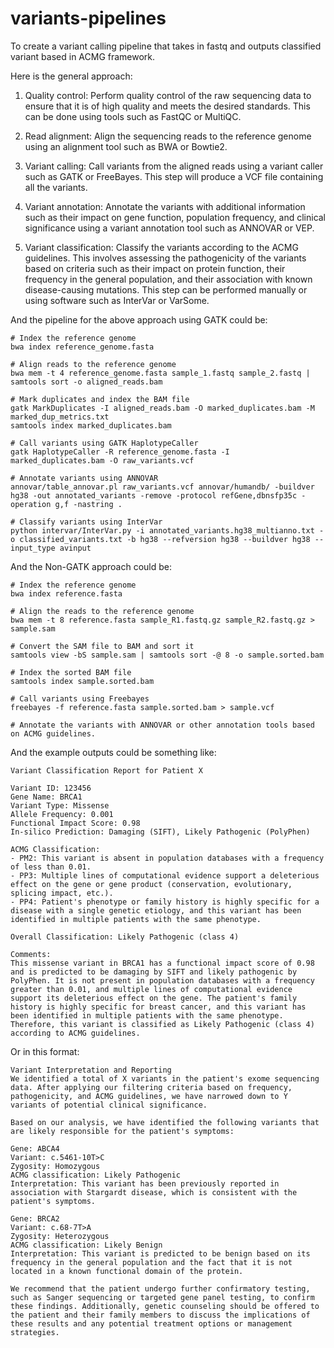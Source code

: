 # variants-pipelines

To create a variant calling pipeline that takes in fastq and outputs classified variant based in ACMG framework.

Here is the general approach:

1. Quality control: Perform quality control of the raw sequencing data to ensure that it is of high quality and meets the desired standards. This can be done using tools such as FastQC or MultiQC.

2. Read alignment: Align the sequencing reads to the reference genome using an alignment tool such as BWA or Bowtie2.

3. Variant calling: Call variants from the aligned reads using a variant caller such as GATK or FreeBayes. This step will produce a VCF file containing all the variants.

4. Variant annotation: Annotate the variants with additional information such as their impact on gene function, population frequency, and clinical significance using a variant annotation tool such as ANNOVAR or VEP.

5. Variant classification: Classify the variants according to the ACMG guidelines. This involves assessing the pathogenicity of the variants based on criteria such as their impact on protein function, their frequency in the general population, and their association with known disease-causing mutations. This step can be performed manually or using software such as InterVar or VarSome.

And the pipeline for the above approach using GATK could be:
```
# Index the reference genome
bwa index reference_genome.fasta

# Align reads to the reference genome
bwa mem -t 4 reference_genome.fasta sample_1.fastq sample_2.fastq | samtools sort -o aligned_reads.bam

# Mark duplicates and index the BAM file
gatk MarkDuplicates -I aligned_reads.bam -O marked_duplicates.bam -M marked_dup_metrics.txt
samtools index marked_duplicates.bam

# Call variants using GATK HaplotypeCaller
gatk HaplotypeCaller -R reference_genome.fasta -I marked_duplicates.bam -O raw_variants.vcf

# Annotate variants using ANNOVAR
annovar/table_annovar.pl raw_variants.vcf annovar/humandb/ -buildver hg38 -out annotated_variants -remove -protocol refGene,dbnsfp35c -operation g,f -nastring .

# Classify variants using InterVar
python intervar/InterVar.py -i annotated_variants.hg38_multianno.txt -o classified_variants.txt -b hg38 --refversion hg38 --buildver hg38 --input_type avinput
```

And the Non-GATK approach could be:
```
# Index the reference genome
bwa index reference.fasta

# Align the reads to the reference genome
bwa mem -t 8 reference.fasta sample_R1.fastq.gz sample_R2.fastq.gz > sample.sam

# Convert the SAM file to BAM and sort it
samtools view -bS sample.sam | samtools sort -@ 8 -o sample.sorted.bam

# Index the sorted BAM file
samtools index sample.sorted.bam

# Call variants using Freebayes
freebayes -f reference.fasta sample.sorted.bam > sample.vcf

# Annotate the variants with ANNOVAR or other annotation tools based on ACMG guidelines.
```

And the example outputs could be something like:
```
Variant Classification Report for Patient X

Variant ID: 123456
Gene Name: BRCA1
Variant Type: Missense
Allele Frequency: 0.001
Functional Impact Score: 0.98
In-silico Prediction: Damaging (SIFT), Likely Pathogenic (PolyPhen)

ACMG Classification:
- PM2: This variant is absent in population databases with a frequency of less than 0.01.
- PP3: Multiple lines of computational evidence support a deleterious effect on the gene or gene product (conservation, evolutionary, splicing impact, etc.).
- PP4: Patient's phenotype or family history is highly specific for a disease with a single genetic etiology, and this variant has been identified in multiple patients with the same phenotype.

Overall Classification: Likely Pathogenic (class 4)

Comments:
This missense variant in BRCA1 has a functional impact score of 0.98 and is predicted to be damaging by SIFT and likely pathogenic by PolyPhen. It is not present in population databases with a frequency greater than 0.01, and multiple lines of computational evidence support its deleterious effect on the gene. The patient's family history is highly specific for breast cancer, and this variant has been identified in multiple patients with the same phenotype. Therefore, this variant is classified as Likely Pathogenic (class 4) according to ACMG guidelines.
```

Or in this format:
```
Variant Interpretation and Reporting
We identified a total of X variants in the patient's exome sequencing data. After applying our filtering criteria based on frequency, pathogenicity, and ACMG guidelines, we have narrowed down to Y variants of potential clinical significance.

Based on our analysis, we have identified the following variants that are likely responsible for the patient's symptoms:

Gene: ABCA4
Variant: c.5461-10T>C
Zygosity: Homozygous
ACMG classification: Likely Pathogenic
Interpretation: This variant has been previously reported in association with Stargardt disease, which is consistent with the patient's symptoms.

Gene: BRCA2
Variant: c.68-7T>A
Zygosity: Heterozygous
ACMG classification: Likely Benign
Interpretation: This variant is predicted to be benign based on its frequency in the general population and the fact that it is not located in a known functional domain of the protein.

We recommend that the patient undergo further confirmatory testing, such as Sanger sequencing or targeted gene panel testing, to confirm these findings. Additionally, genetic counseling should be offered to the patient and their family members to discuss the implications of these results and any potential treatment options or management strategies.
```